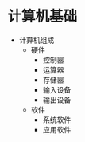 # 计算机基础




* 计算机组成
  * 硬件
    * 控制器
    * 运算器
    * 存储器
    * 输入设备
    * 输出设备
  * 软件
    * 系统软件
    * 应用软件



